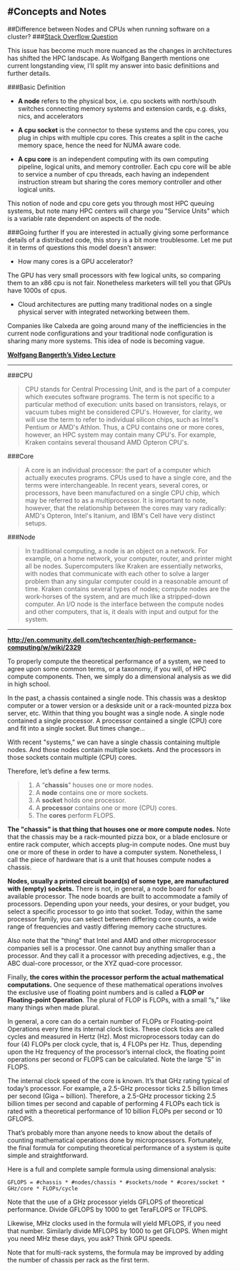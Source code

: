#Concepts and Notes
------------------------------------------------
##Difference between Nodes and CPUs when running software on a cluster?
###[Stack Overflow Question](http://scicomp.stackexchange.com/questions/7530/difference-between-nodes-and-cpus-when-running-software-on-a-cluster)

This issue has become much more nuanced as the changes in architectures has shifted the HPC landscape. As Wolfgang Bangerth mentions one current longstanding view, I'll split my answer into basic definitiions and further details.

###Basic Definition
* **A node** refers to the physical box, i.e. cpu sockets with north/south switches connecting memory systems and extension cards, e.g. disks, nics, and accelerators

* **A cpu socket** is the connector to these systems and the cpu cores, you plug in chips with multiple cpu cores. This creates a split in the cache memory space, hence the need for NUMA aware code.

* **A cpu core** is an independent computing with its own computing pipeline, logical units, and memory controller. Each cpu core will be able to service a number of cpu threads, each having an independent instruction stream but sharing the cores memory controller and other logical units.

This notion of node and cpu core gets you through most HPC queuing systems, but note many HPC centers will charge you "Service Units" which is a variable rate dependent on aspects of the node.

###Going further
If you are interested in actually giving some performance details of a distributed code, this story is a bit more troublesome. Let me put it in terms of questions this model doesn't answer:

* How many cores is a GPU accelerator?

The GPU has very small processors with few logical units, so comparing them to an x86 cpu is not fair. Nonetheless marketers will tell you that GPUs have 1000s of cpus.

* Cloud architectures are putting many traditional nodes on a single physical server with integrated networking between them.

Companies like Calxeda are going around many of the inefficiencies in the current node configurations and your traditional node configuration is sharing many more systems. This idea of node is becoming vague.

**[Wolfgang Bangerth’s Video Lecture](http://www.math.tamu.edu/~bangerth/videos.676.39.html)**

---


###CPU
>CPU stands for Central Processing Unit, and is the part of a computer which executes software programs. The term is not specific to a particular method of execution: units based on transistors, relays, or vacuum tubes might be considered CPU's. However, for clarity, we will use the term to refer to individual silicon chips, such as Intel's Pentium or AMD's Athlon. Thus, a CPU contains one or more cores, however, an HPC system may contain many CPU's. For example, Kraken contains several thousand AMD Opteron CPU's.

###Core
>A core is an individual processor: the part of a computer which actually executes programs. CPUs used to have a single core, and the terms were interchangeable. In recent years, several cores, or processors, have been manufactured on a single CPU chip, which may be referred to as a multiprocessor. It is important to note, however, that the relationship between the cores may vary radically: AMD's Opteron, Intel's Itanium, and IBM's Cell have very distinct setups.

###Node
>In traditional computing, a node is an object on a network. For example, on a home network, your computer, router, and printer might all be nodes. Supercomputers like Kraken are essentially networks, with nodes that communicate with each other to solve a larger problem than any singular computer could in a reasonable amount of time. Kraken contains several types of nodes; compute nodes are the work-horses of the system, and are much like a stripped-down computer. An I/O node is the interface between the compute nodes and other computers, that is, it deals with input and output for the system.

---


**http://en.community.dell.com/techcenter/high-performance-computing/w/wiki/2329**


To properly compute the theoretical performance of a system, we need to agree upon some common terms, or a taxonomy, if you will, of HPC compute components. Then, we simply do a dimensional analysis as we did in high school.

In the past, a chassis contained a single node. This chassis was a desktop computer or a tower version or a deskside unit or a rack-mounted pizza box server, etc. Within that thing you bought was a single node. A single node contained a single processor. A processor contained a single (CPU) core and fit into a single socket. But times change...

With recent "systems,” we can have a single chassis containing multiple nodes. And those nodes contain multiple sockets. And the processors in those sockets contain multiple (CPU) cores.

Therefore, let’s define a few terms.
>1. A “**chassis**” houses one or more nodes.
>2. A **node** contains one or more sockets.
>3. A **socket** holds one processor.
>4. A **processor** contains one or more (CPU) cores.
>5. The **cores** perform FLOPS.

**The "chassis" is that thing that houses one or more compute nodes.** Note that the chassis may be a rack-mounted pizza box, or a blade enclosure or entire rack computer, which accepts plug-in compute nodes. One must buy one or more of these in order to have a computer system. Nonetheless, I call the piece of hardware that is a unit that houses compute nodes a chassis.

**Nodes, usually a printed circuit board(s) of some type, are manufactured with (empty) sockets.** There is not, in general, a node board for each available processor. The node boards are built to accommodate a family of processors. Depending upon your needs, your desires, or your budget, you select a specific processor to go into that socket. Today, within the same processor family, you can select between differing core counts, a wide range of frequencies and vastly differing memory cache structures.

Also note that the "thing" that Intel and AMD and other microprocessor companies sell is a processor. One cannot buy anything smaller than a processor. And they call it a processor with preceding adjectives, e.g., the ABC dual-core processor, or the XYZ quad-core processor.

Finally, **the cores within the processor perform the actual mathematical computations.** One sequence of these mathematical operations involves the exclusive use of floating point numbers and is called a **FLOP or Floating-point Operation**. The plural of FLOP is FLOPs, with a small “s,” like many things when made plural.

In general, a core can do a certain number of FLOPs or Floating-point Operations every time its internal clock ticks. These clock ticks are called cycles and measured in Hertz (Hz). Most microprocessors today can do four (4) FLOPs per clock cycle, that is, 4 FLOPs per Hz. Thus, depending upon the Hz frequency of the processor’s internal clock, the floating point operations per second or FLOPS can be calculated. Note the large “S” in FLOPS.

The internal clock speed of the core is known. It’s that GHz rating typical of today’s processor. For example, a 2.5-GHz processor ticks 2.5 billion times per second (Giga ~ billion). Therefore, a 2.5-GHz processor ticking 2.5 billion times per second and capable of performing 4 FLOPs each tick is rated with a theoretical performance of 10 billion FLOPs per second or 10 GFLOPS.

That’s probably more than anyone needs to know about the details of counting mathematical operations done by microprocessors. Fortunately, the final formula for computing theoretical performance of a system is quite simple and straightforward.

Here is a full and complete sample formula using dimensional analysis:

`GFLOPS = #chassis * #nodes/chassis * #sockets/node * #cores/socket * GHz/core * FLOPs/cycle`

Note that the use of a GHz processor yields GFLOPS of theoretical performance. Divide GFLOPS by 1000 to get TeraFLOPS or TFLOPS.

Likewise, MHz clocks used in the formula will yield MFLOPS, if you need that number. Similarly divide MFLOPS by 1000 to get GFLOPS. When might you need MHz these days, you ask? Think GPU speeds.

Note that for multi-rack systems, the formula may be improved by adding the number of chassis per rack as the first term.

